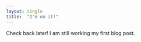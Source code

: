 ```yaml
---
layout: single
title:  "I'm on it!"
---
```


Check back later! I am still working my first blog post.